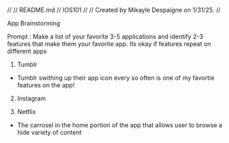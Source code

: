 //
//  README.md
//  IOS101
//
//  Created by Mikayle Despaigne on 1/31/25.
//

App Brainstorming

Prompt : Make a list of your favorite 3-5 applications and identify 2-3 features that make them your favorite app. Its okay if features repeat on different apps

1) Tumblr 
- Tumblr swithing up their app icon every so often is one of my favortie features on the app!

2) Instagram 


3) Netflix
- The carrosel in the home portion of the app that allows user to browse a hide variety of content
